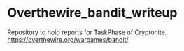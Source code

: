 <h1>Overthewire_bandit_writeup</h1>

Repository to hold reports for TaskPhase of Cryptonite.
<p1>https://overthewire.org/wargames/bandit/</p1>
